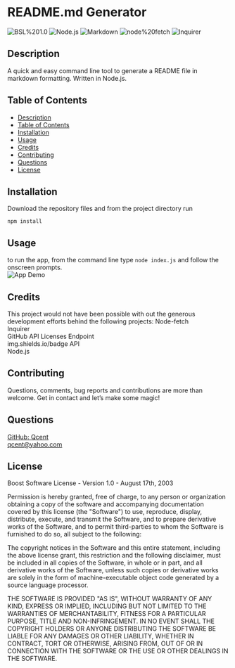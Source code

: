 
# README.md Generator
 
 ![BSL%201.0](https://img.shields.io/badge/License-BSL%201.0-orange)  ![Node.js](https://img.shields.io/badge/Tech-Node.js-lightblue)  ![Markdown](https://img.shields.io/badge/Tech-Markdown-lightblue)  ![node%20fetch](https://img.shields.io/badge/Tech-node%20fetch-lightblue)  ![Inquirer](https://img.shields.io/badge/Tech-Inquirer-lightblue) 

## Description
A quick and easy command line tool to generate a README file in markdown formatting. Written in Node.js.   

## Table of Contents

* [Description](#description)
* [Table of Contents](#table-of-contents)
* [Installation](#installation)
* [Usage](#usage)
* [Credits](#credits)
* [Contributing](#contributing)
* [Questions](#questions)
* [License](#license)

## Installation

Download the repository files and from the project directory run  
 ```  
 npm install  
 ```

## Usage

to run the app, from the command line type `node index.js` and follow the onscreen prompts.  
 ![App Demo](./assets/media/demo.gif) 

## Credits
This project would not have been possible with out the generous development efforts behind the following projects: Node-fetch  
 Inquirer  
 GitHub API  Licenses Endpoint   
 img.shields.io/badge API  
 Node.js  

## Contributing

Questions, comments, bug reports and contributions are more than welcome. Get in contact and let’s make some magic! 

## Questions

[GitHub: Qcent](https://github.com/Qcent)  
qcent@yahoo.com

   
## License

Boost Software License - Version 1.0 - August 17th, 2003

Permission is hereby granted, free of charge, to any person or organization
obtaining a copy of the software and accompanying documentation covered by
this license (the "Software") to use, reproduce, display, distribute,
execute, and transmit the Software, and to prepare derivative works of the
Software, and to permit third-parties to whom the Software is furnished to
do so, all subject to the following:

The copyright notices in the Software and this entire statement, including
the above license grant, this restriction and the following disclaimer,
must be included in all copies of the Software, in whole or in part, and
all derivative works of the Software, unless such copies or derivative
works are solely in the form of machine-executable object code generated by
a source language processor.

THE SOFTWARE IS PROVIDED "AS IS", WITHOUT WARRANTY OF ANY KIND, EXPRESS OR
IMPLIED, INCLUDING BUT NOT LIMITED TO THE WARRANTIES OF MERCHANTABILITY,
FITNESS FOR A PARTICULAR PURPOSE, TITLE AND NON-INFRINGEMENT. IN NO EVENT
SHALL THE COPYRIGHT HOLDERS OR ANYONE DISTRIBUTING THE SOFTWARE BE LIABLE
FOR ANY DAMAGES OR OTHER LIABILITY, WHETHER IN CONTRACT, TORT OR OTHERWISE,
ARISING FROM, OUT OF OR IN CONNECTION WITH THE SOFTWARE OR THE USE OR OTHER
DEALINGS IN THE SOFTWARE.
                 

     